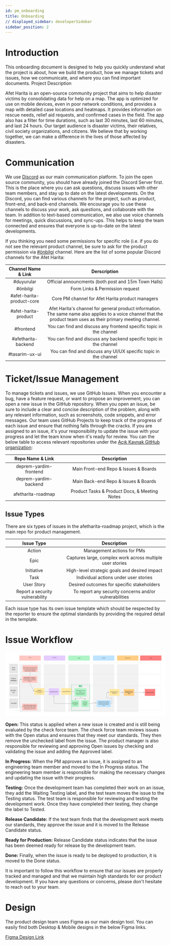 ```yaml
---
id: pm_onboarding
title: Onboarding
// displayed_sidebar: developerSidebar
sidebar_position: 2
---
```


# Introduction

This onboarding document is designed to help you quickly understand what the project is about, how we build the product, how we manage tickets and issues, how we communicate, and where you can find important documents. Project Description

Afet Harita is an open-source community project that aims to help disaster victims by consolidating data for help on a map. The app is optimized for use on mobile devices, even in poor network conditions, and provides a map with detailed case locations and heatmaps. It provides information on rescue needs, relief aid requests, and confirmed cases in the field. The app also has a filter for time durations, such as last 30 minutes, last 60 minutes, and last 24 hours. Our target audience is disaster victims, their relatives, civil society organizations, and citizens. We believe that by working together, we can make a difference in the lives of those affected by disasters.

# Communication

We use [Discord](https://discord.gg/itdepremyardim) as our main communication platform. To join the open source community, you should have already joined the Discord Server first. This is the place where you can ask questions, discuss issues with other team members, and stay up to date on the latest developments. On the Discord, you can find various channels for the project, such as product, front-end, and back-end channels. We encourage you to use these channels to discuss your work, ask questions, and collaborate with the team. In addition to text-based communication, we also use voice channels for meetings, quick discussions, and sync-ups. This helps to keep the team connected and ensures that everyone is up-to-date on the latest developments.

If you thinking you need some permissions for specific role (i.e. if you do not see the relevant product channel, be sure to ask for the product permission via [#önbilgi](https://discord.com/channels/1072074800622739476/1072135955709952081) channel.
Here are the list of some popular Discord channels for the Afet Harita:

| Channel Name & Link | Derscription |
|:---:|:---:|
| #duyurular | Official announcments (both post and 15m Town Halls) |
| #önbilgi | Form Links & Permission request |
| #afet-harita-product-core | Core PM channel for Afet Harita product managers |
| #afet-harita-product | Afet Harita's channel for general product information. The same name  also applies to a voice channel that the product team uses as their  primary meeting channel. |
| #frontend | You can find and discuss any frontend specific topic in the channel |
| #afetharita-backend | You can find and discuss any backend specific topic in the channel |
| #tasarim-ux-ui | You can find and discuss any UI/UX specific topic in the channel |

# Ticket/Issue Management

To manage tickets and issues, we use GitHub Issues. When you encounter a bug, have a feature request, or want to propose an improvement, you can open a new issue in the GitHub repository. When you open an issue, be sure to include a clear and concise description of the problem, along with any relevant information, such as screenshots, code snippets, and error messages. Our team uses GitHub Projects to keep track of the progress of each issue and ensure that nothing falls through the cracks. If you are assigned to an issue, it's your responsibility to update the issue with your progress and let the team know when it's ready for review. You can the below table to access relevant repositories under the [Açık Kaynak GitHub organization](https://github.com/acikkaynak):



| Repo Name & Link | Description |
|:---:|:---:|
| deprem-yardim-frontend | Main Front-end Repo & Issues & Boards |
| deprem-yardim-backend | Main Back-end Repo & Issues & Boards |
| afetharita-roadmap | Product Tasks & Product Docs, & Meeting Notes |



## Issue Types

There are six types of issues in the afetharita-roadmap project, which is the main repo for product management.


| Issue Type | Description |
|:---:|:---:|
| Action | Management actions for PMs |
| Epic | Captures large, complex work across multiple user stories |
| Initiative | High-level strategic goals and desired impact |
| Task | Individual actions under user stories |
| User Story | Desired outcomes for specific stakeholders |
| Report a security vulnerability | To report any security concerns and/or vulnerabilities |

Each issue type has its own issue template which should be respected by the reporter to ensure the optimal standards by providing the required detail in the template.

# Issue Workflow

![](../../../../../static/img/issue_workflow.png)


**Open:** This status is applied when a new issue is created and is still being evaluated by the check force team. The check force team reviews issues with the Open status and ensures that they meet our standards. They then remove the unchecked label from the issue. The product manager is also responsible for reviewing and approving Open issues by checking and validating the issue and adding the Approved label.

**In Progress:** When the PM approves an issue, it is assigned to an engineering team member and moved to the In Progress status. The engineering team member is responsible for making the necessary changes and updating the issue with their progress.

**Testing:** Once the development team has completed their work on an issue, they add the Waiting Testing label, and the test team moves the issue to the Testing status. The test team is responsible for reviewing and testing the development work. Once they have completed their testing, they change the label to Tested.

**Release Candidate:** If the test team finds that the development work meets our standards, they approve the issue and it is moved to the Release Candidate status.

**Ready for Production:** Release Candidate status indicates that the issue has been deemed ready for release by the development team.

**Done:** Finally, when the issue is ready to be deployed to production, it is moved to the Done status.

It is important to follow this workflow to ensure that our issues are properly tracked and managed and that we maintain high standards for our product development. If you have any questions or concerns, please don't hesitate to reach out to your team.

# Design

The product design team uses Figma as our main design tool. You can easily find both Desktop & Mobile designs in the below Figma links.

[Figma Design Link](https://www.figma.com/file/sctw6xtcdoFOfmE0gC97Ft/Afet-Harita---Afetharita.com?node-id=134%3A9010&t=uKRDgyHvTyTuB8iN-0)

